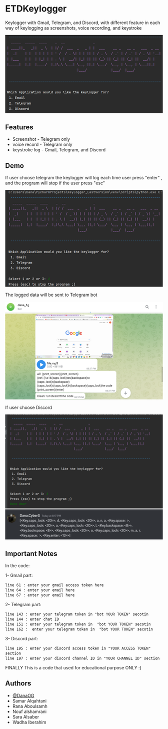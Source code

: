 # ETDKeylogger
Keylogger with Gmail, Telegram, and Discord, with different feature in each way of keylogging as screenshots, voice recording, and keystroke 

![Logo](https://github.com/DanaOG/ETDKeylogger/blob/main/Logo.png)

## Features

- Screenshot    - Telegram only
- voice record  - Telegram only
- keystroke log - Gmail, Telegram, and Discord 

## Demo

If user choose telegram 
the keylogger will log each time user press "enter" , and the program will stop if the user press "esc"

![](https://github.com/DanaOG/ETDKeylogger/blob/main/Tele.png)

The logged data will be sent to Telegram bot 

![](https://github.com/DanaOG/ETDKeylogger/blob/main/Tele2.png)

If user choose Discord 

![](https://github.com/DanaOG/ETDKeylogger/blob/main/Discord.png)
![](https://github.com/DanaOG/ETDKeylogger/blob/main/Discord2.png)

## Important Notes  

In the code:

1- Gmail part:

    line 61 : enter your gmail access token here
    line 64 : enter your email here
    line 67 : enter your email here

2- Telegram part:

    line 143 : enter your telegram token in "bot YOUR TOKEN" secotin  
    line 144 : enter chat ID
    line 151 : enter your telegram token in  "bot YOUR TOKEN" secotin  
    line 162 :  enter your telegram token in  "bot YOUR TOKEN" secotin  

3- Discord part:

    line 195 : enter your discord access token in "YOUR ACCESS TOKEN" section 
    line 197 : enter your discord channel ID in "YOUR CHANNEL ID" section 
    
FINALLY This is a code that used for educational purpose ONLY :)
## Authors

- [@DanaOG](https://www.github.com/DanaOG)
- Samar Alqahtani
- Rana Aboulsamh
- Nouf alshamrani
- Sara Alsaber
- Wadha Iberahim 
